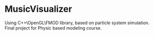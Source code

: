 # MusicVisualizer
Using C++\OpenGL\FMOD library, based on particle system simulation. Final project for Physic based modeling course.
